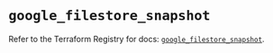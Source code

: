 # `google_filestore_snapshot`

Refer to the Terraform Registry for docs: [`google_filestore_snapshot`](https://registry.terraform.io/providers/hashicorp/google/6.27.0/docs/resources/filestore_snapshot).
